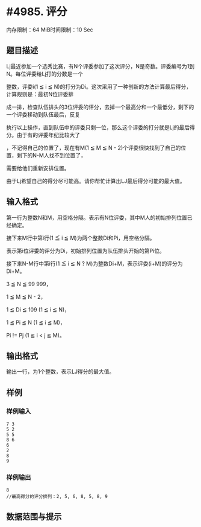 # #4985. 评分

内存限制：64 MiB时间限制：10 Sec

## 题目描述

Lj最近参加一个选秀比赛，有N个评委参加了这次评分，N是奇数。评委编号为1到N。每位评委给Lj打的分数是一个

整数，评委i(1 ≦ i ≦ N)的打分为Di。这次采用了一种创新的方法计算最后得分，计算规则是：最初N位评委排

成一排，检查队伍排头的3位评委的评分，去掉一个最高分和一个最低分，剩下的一个评委移动到队伍最后，反复

执行以上操作，直到队伍中的评委只剩一位，那么这个评委的打分就是Lj的最后得分。由于有的评委年纪比较大了

，不记得自己的位置了，现在有M(1 ≦ M ≦ N - 2)个评委很快找到了自己的位置，剩下的N-M人找不到位置了，

需要给他们重新安排位置。

由于Lj希望自己的得分尽可能高。请你帮忙计算出LJ最后得分可能的最大值。

## 输入格式

第一行为整数N和M，用空格分隔。表示有N位评委，其中M人的初始排列位置已经确定。

接下来M行中第i行(1 ≦ i ≦ M)为两个整数Di和Pi，用空格分隔。

表示第i位评委的评分为Di，初始排列位置为队伍排头开始的第Pi位。

接下来N-M行中第i行(1 ≦ i ≦ N ? M)为整数Di+M，表示评委(i+M)的评分为Di+M。

3 ≦ N ≦ 99 999，

1 ≦ M ≦ N - 2，

1 ≦ Di ≦ 109 (1 ≦ i ≦ N)，

1 ≦ Pi ≦ N (1 ≦ i ≦ M)，

Pi != Pj (1 ≦ i < j ≦ M)。

## 输出格式

 输出一行，为1个整数，表示LJ得分的最大值。

## 样例

### 样例输入

    
    7 3
    5 2
    5 5
    8 6
    6
    2
    8
    9
    

### 样例输出

    
    8
    //最高得分的评分排列：2, 5, 6, 8, 5, 8, 9
    

## 数据范围与提示
